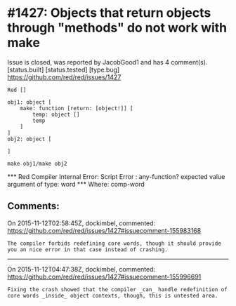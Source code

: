 
#1427: Objects that return objects through "methods" do not work with make
================================================================================
Issue is closed, was reported by JacobGood1 and has 4 comment(s).
[status.built] [status.tested] [type.bug]
<https://github.com/red/red/issues/1427>

``` red
Red []

obj1: object [
    make: function [return: [object!]] [
        temp: object []
        temp
    ]
]
obj2: object [

]

make obj1/make obj2
```

**\* Red Compiler Internal Error: Script Error : any-function? expected value argument of type: word
**\* Where: comp-word



Comments:
--------------------------------------------------------------------------------

On 2015-11-12T02:58:45Z, dockimbel, commented:
<https://github.com/red/red/issues/1427#issuecomment-155983168>

    The compiler forbids redefining core words, though it should provide you an nice error in that case instead of crashing. 

--------------------------------------------------------------------------------

On 2015-11-12T04:47:38Z, dockimbel, commented:
<https://github.com/red/red/issues/1427#issuecomment-155996691>

    Fixing the crash showed that the compiler _can_ handle redefinition of core words _inside_ object contexts, though, this is untested area.

